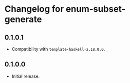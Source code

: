 # Changelog for enum-subset-generate

## 0.1.0.1

* Compatibility with `template-haskell-2.18.0.0`.

## 0.1.0.0

* Initial release.
